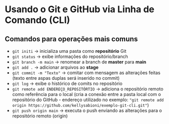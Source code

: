 # Usando o Git e GitHub via Linha de Comando (CLI)

## Comandos para operações mais comuns

- `git initi`               -> inicializa uma pasta como **repositório** Git
- `git status`              -> exibe informações do repositório/branch
- `git branch -m main`      -> renomear a branch de **master** para **main**
- `git add .`               -> adicionar arquivos ao **stage**
- `git commit -m "Texto"`   -> comitar com mensagem as alterações feitas (texto entre aspas duplas será inserido no commit)
- `git log`                 -> exibe o histórico de comits no repositório
- `git remote add ENDEREÇO_REPOSITÓRTIO` -> adiciona o repositório remoto como referência para o local (cria a conexão entre a pasta local com o repositório do GitHub - endereço utilizado no exemplo: `"git remote add origin https://github.com/kellysabioni/exemplo-git-cli.git"`)
- `git push origin main`    -> executa o push enviando as alterações para o repositório remoto (origin)
